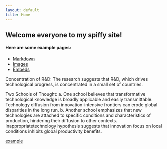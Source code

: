 ```yaml
---
layout: default
title: Home
---
```


## Welcome everyone to my spiffy site!


#### Here are some example pages:

- [Markdown](02-markdown-examples)
- [Images](03-images-examples)
- [Embeds](04-embeds-examples)


Concentration of R&D: The research suggests that R&D, which drives technological progress, is concentrated in a small set of countries.

Two Schools of Thought:
a. One school believes that transformative technological knowledge is broadly applicable and easily transmittable. Technology diffusion from innovation-intensive frontiers can erode global disparities in the long run.
b. Another school emphasizes that new technologies are attached to specific conditions and characteristics of production, hindering their diffusion to other contexts. Inappropriatetechnology hypothesis suggests that innovation focus on local conditions inhibits global productivity benefits.


[example](http://fillerama.io/)









